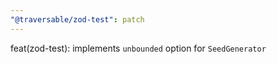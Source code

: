 ```yaml
---
"@traversable/zod-test": patch
---
```


feat(zod-test): implements `unbounded` option for `SeedGenerator`
